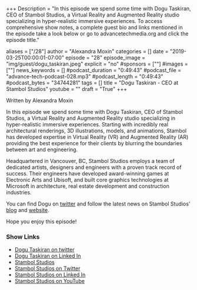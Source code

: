 +++
Description = "In this episode we spend some time with Dogu Taskiran, CEO of Stambol Studios, a Virtual Reality and Augmented Reality studio specializing in hyper-realistic immersive experiences. To access comprehensive show notes, a complete guest bio and links mentioned in the episode take a look below or go to advancetechmedia.org and click the episode title."

aliases = ["/28"]
author = "Alexandra Moxin"
categories = []
date = "2019-03-25T00:00:01-07:00"
episode = "28"
episode_image = "img/guest/dogu_taskiran.jpeg"
explicit = "no"
#sponsors = [""]
#images = [""]
news_keywords = []
#podcast_duration = "0:49:43"
#podcast_file = "advance-tech-podcast-028.mp3"
#podcast_length = "0:49:43"
#podcast_bytes = "34744281"
tags = []
title = "Dogu Taskiran - CEO at Stambol Studios"
youtube = ""
draft = "True"
+++

Written by Alexandra Moxin

In this episode we spend some time with Dogu Taskiran, CEO of Stambol Studios, a Virtual Reality and Augmented Reality studio specializing in hyper-realistic immersive experiences. Starting with incredibly real architectural renderings, 3D illustrations, models, and animations, Stambol has developed expertise in Virtual Reality (VR) and Augmented Reality (AR) providing the best experience for their clients by blurring the boundaries between art and engineering.

Headquartered in Vancouver, BC, Stambol Studios employs a team of dedicated artists, designers and engineers with a proven track record of success. Their engineers have developed award-winning games at Electronic Arts and Ubisoft, and built core graphics technologies at Microsoft in architecture, real estate development and construction industries.

You can find Dogu on [twitter](https://twitter.com/hdtaskiran) and follow the latest news on Stambol Studios' [blog](https://www.stambol.com/blog/) and [website](https://www.stambol.com/).

Hope you enjoy this episode!

### Show Links

* [Dogu Taskiran on twitter](https://twitter.com/hdtaskiran)
* [Dogu Taskiran on Linked In](https://www.linkedin.com/in/hdtaskiran/)
* [Stambol Studios](https://www.stambol.com/)
* [Stambol Studios on Twitter](https://twitter.com/StambolStudios)
* [Stambol Studios on Linked In](https://www.linkedin.com/company/stambol-studios/)
* [Stambol Studios on YouTube](https://www.youtube.com/c/StambolStudios)



    
